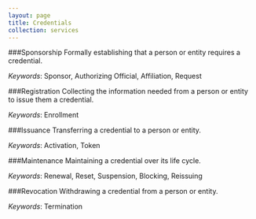 ```yaml
---
layout: page
title: Credentials
collection: services
---
```

###Sponsorship
Formally establishing that a person or entity requires a credential.  

*Keywords*: Sponsor, Authorizing Official, Affiliation, Request

###Registration
Collecting the information needed from a person or entity to issue them a credential. 

*Keywords*: Enrollment

###Issuance
Transferring a credential to a person or entity. 

*Keywords*: Activation, Token

###Maintenance
Maintaining a credential over its life cycle.

*Keywords*: Renewal, Reset, Suspension, Blocking, Reissuing

###Revocation
Withdrawing a credential from a person or entity.

*Keywords*: Termination
